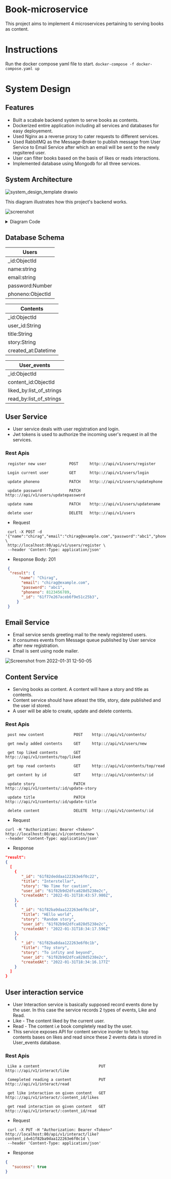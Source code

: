 # Book-microservice

This project aims to implement 4 microservices pertaining to serving books as content.


# Instructions
Run the docker compose yaml file to start.
`docker-compose -f docker-compose.yaml up`

# System Design

## Features
 - Built a scabale backend system to serve books as contents.
 - Dockerized entire application including all services and databases for easy deployement.
 - Used Nginx as a reverse proxy to cater requests to different services.
 - Used RabbitMQ as the Message-Broker to publish message from User Service to Email Service after which an email 
   will be sent to the newly regsitered user.
 - User can filter books based on the basis of likes or reads interactions.
 - Implemented database using Mongodb for all three services.


## System Architecture

![system_design_template drawio](https://user-images.githubusercontent.com/37933427/151859096-f6fb5873-5e0d-4991-8ecd-a3dd0882a830.png)

This diagram illustrates how this project's backend works.


![screenshot](https://user-images.githubusercontent.com/37933427/151713856-fc274162-817f-42f8-b6ec-1eb00b973caf.png)
<details>
    <summary>Diagram Code</summary>
    
    Title: Backend Architecture
    participant client
    participant Nginx Server as proxy
    participant Contents server as webserver
    participant controller
    participant service
    participant domain
    participant database

    client -> proxy:  POST /api/v1/Contents
    proxy -> webserver:  POST /api/v1/Contents
    webserver -> controller: post_content_handler()
    controller -> service: content_service(user_id)
    service -> domain: content_domain(user_id)
    domain -> database: domain_model
    domain -> service: document
    service -> controller: data
    controller -> webserver: JSON or HTML Response
    webserver -> proxy: HTTP Response
    proxy -> client: HTTP Response
</details>


## Database Schema

| Users            |
| -----------------|
| \_id:ObjectId    |
| name:string      |
| email:string     |
| password:Number  |
| phoneno:ObjectId |

| Contents            |
| --------------------|
| \_id:ObjectId       |
| user_id:String      |
| title:String        |
| story:String        |
| created_at:Datetime |


| User_events              |
| -------------------------|
| \_id:ObjectId            |
| content_id:ObjectId      |
| liked_by:list_of_strings |
| read_by:list_of_strings  |


## User Service

- User service deals with user registration and login.
- Jwt tokens is used to authorize the incoming user's request in all the services.

### Rest Apis

     register new user          POST     http:://api/v1/users/register

     Login current user         GET      http:://api/v1/users/login

     update phoneno             PATCH    http:://api/v1/users/updatephone

     update password            PATCH    http:://api/v1/users/updatepassword

     update name                PATCH    http:://api/v1/users/updatename
     
     delete user                DELETE   http:://api/v1/users

- Request
 ```
  curl -X POST -d '{"name":"chirag","email":"chirag@example.com","password":"abc1","phoneno":8123456789}' \
  http://localhost:80/api/v1/users/register \
  --header 'Content-Type: application/json'
 ```
 
- Response Body: 201
 ```json
  {
   "result": {
       "name": "Chirag",
        "email": "chirag@example.com",
        "password": "abc1",
        "phoneno": 8123456789,
        "_id": "61f77e267aceb6f9e51c25b3",
      }        
  }
 ```

 ## Email Service
 - Email service sends greeting mail to the newly registered users.
 - It consumes events from Message queue published by User service after new registration.
 - Email is sent using node mailer.
 
 ![Screenshot from 2022-01-31 12-50-05](https://user-images.githubusercontent.com/37933427/151839195-e0dd6da6-c3e7-465d-8c53-43e566b362b9.png)

 
## Content Service
- Serving books as content. A content will have a story and title as contents.
- Content service should have atleast the title, story, date published and the user id stored.
- A user will be able to create, update and delete contents.

### Rest Apis

     post new content             POST    http:://api/v1/contents/

     get newly added contents     GET     http:://api/v1/users/new

     get top liked contents       GET     http:://api/v1/contents/top/liked

     get top read contents        GET     http:://api/v1/contents/top/read

     get content by id            GET     http:://api/v1/contents/:id
     
     update story                 PATCH   http:://api/v1/contents/:id/update-story
     
     update title                 PATCH   http:://api/v1/contents/:id/update-title
     
     delete content               DELETE  http:://api/v1/contents/:id
     
 - Request     
  ```
  curl -H "Authorization: Bearer <Token>" http://localhost:80/api/v1/contents/new \
  --header 'Content-Type: application/json'
  ```   
 - Response
  ```json
  "result": 
  {
    [
      {
         "_id": "61f82deddaa122263e6f0c22",
         "title": "Interstellar",
         "story": "No Time for caution",
         "user_id": "61f82b9d2dfca828d5238e2c",
         "createdAt": "2022-01-31T18:43:57.980Z",
      },
      {
         "_id": "61f82ba9daa122263e6f0c1d",
         "title": "HEllo world",
         "story": "Random story",
         "user_id": "61f82b9d2dfca828d5238e2c",
         "createdAt": "2022-01-31T18:34:17.596Z"
      },
      {
         "_id": "61f82ba8daa122263e6f0c1b",
         "title": "Toy story",
         "story": "To infity and beyond",
         "user_id": "61f82b9d2dfca828d5238e2c",
         "createdAt": "2022-01-31T18:34:16.177Z"
      }
    ]
  }
  ```
 ## User interaction service
 - User Interaction service is basically supposed record events done by the user. In this case the service records 2 types of
   events, Like and Read.
 - Like - The content liked by the current user.
 - Read - The content i.e book completely read by the user.
 - This service exposes API for content service inorder to fetch top contents bases on likes and read since these 2 events data is 
   stored in User_events database.
     
### Rest Apis
   
     Like a content                          PUT    http:://api/v1/interact/like

     Comepleted reading a content            PUT    http:://api/v1/interact/read

     get like interaction on given content   GET    http:://api/v1/interact/:content_id/likes
     
     get read interaction on given content   GET    http:://api/v1/interact/:content_id/read

   
- Request 
 ```
  curl -X PUT -H "Authorization: Bearer <Token>" http://localhost:80/api/v1/interact/like?content_id=61f82ba9daa122263e6f0c1d \
  --header 'Content-Type: application/json'
 ```
     
- Response
 ```json
 {
    "success": true
 }
 ```
